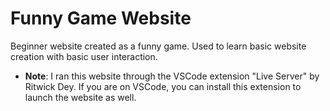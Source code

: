 # Funny Game Website
 Beginner website created as a funny game. Used to learn basic website creation with basic user interaction.

-  **Note**:
I ran this website through the VSCode extension "Live Server" by Ritwick Dey. If you are on VSCode, you can install this extension to launch the website as well.
